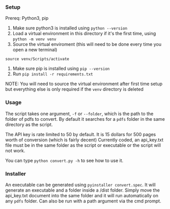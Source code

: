 ### Setup

Prereq: Python3, pip

1. Make sure python3 is installed using `python --version`
1. Load a virtual environment in this directory if it's the first time, using `python -m venv venv`
1. Source the virtual enviroment (this will need to be done every time you open a new terminal)
```
source venv/Scripts/activate
```
1. Make sure pip is installed using `pip --version`
1. Run `pip install -r requirements.txt`

NOTE: You will need to source the virtual environment after first time setup but everything else is only required if the `venv` directory is deleted

### Usage

The script takes one argument, `-f` or `--folder`, which is the path to the folder of pdfs to convert. By default it searches for a `pdfs` folder in the same directory as the script.

The API key is rate limited to 50 by default. It is 15 dollars for 500 pages worth of conversion (which is fairly decent)
Currently coded, an api_key.txt file must be in the same folder as the script or executable or the script will not work.

You can type `python convert.py -h` to see how to use it.

### Installer

An executable can be generated using `pyinstaller convert.spec`. It will generate an executable and a folder inside a /dist folder. Simply move the api_key.txt document into the same folder and it will run automatically on any `pdfs` folder. Can also be run with a path argument via the cmd prompt.

